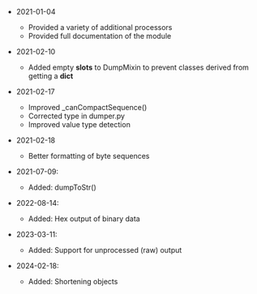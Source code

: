 * 2021-01-04
	* Provided a variety of additional processors
	* Provided full documentation of the module

* 2021-02-10
	* Added empty __slots__ to DumpMixin to prevent classes derived from getting a __dict__

* 2021-02-17
	* Improved _canCompactSequence()
	* Corrected type in dumper.py
	* Improved value type detection

* 2021-02-18
	* Better formatting of byte sequences

* 2021-07-09:
	* Added: dumpToStr()

* 2022-08-14:
	* Added: Hex output of binary data

* 2023-03-11:
	* Added: Support for unprocessed (raw) output

* 2024-02-18:
	* Added: Shortening objects

